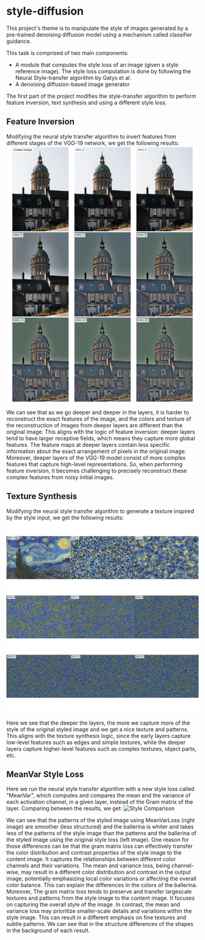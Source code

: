 # style-diffusion
This project's theme is to manipulate the style of images generated by a pre-trained denoising
diffusion model using a mechanism called classifier guidance.

This task is comprised of two main components:
* A module that computes the style loss of an image (given a style reference image). 
  The style loss computation is done by following the Neural Style-transfer algorithm by Gatys et al.
* A denoising diffusion-based image generator

The first part of the project modifies the style-transfer algorithm to perform feature inversion, text synthesis and using a different style loss.

## Feature Inversion
Modifying the neural style transfer algorithm to invert features from different stages of the
VGG-19 network, we get the following results:
![Feature Inversion](images/feature_inversion.jpg)

We can see that as we go deeper and deeper in the layers, it is
harder to reconstruct the exact features of the image, and the colors
and texture of the reconstruction of images from deeper layers are
different than the original image. This aligns with the logic of feature
inversion: deeper layers tend to have larger receptive fields, which
means they capture more global features. The feature maps at
deeper layers contain less specific information about the exact
arrangement of pixels in the original image. Moreover, deeper layers
of the VGG-19 model consist of more complex features that capture
high-level representations. So, when performing feature inversion, it
becomes challenging to precisely reconstruct these complex
features from noisy initial images.

## Texture Synthesis
Modifying the neural style transfer algorithm to generate a texture inspired by the style
input, we get the following results:
![Texture Synthesis](images/style_synthesis.jpg)

Here we see that the deeper the layers, the more we capture more of
the style of the original styled image and we get a nice texture and
patterns. This aligns with the texture synthesis logic, since the early
layers capture low-level features such as edges and simple textures,
while the deeper layers capture higher-level features such as
complex textures, object parts, etc.

## MeanVar Style Loss
Here we run the neural style transfer algorithm with a new style loss called "MeanVar", 
which computes and compares the mean and the variance of each activation channel, in a given layer,
instead of the Gram matrix of the layer.
Comparing between the  results, we get:
![Style Comparison](images/mean_var_comparison.jpg)

We can see that the patterns of the styled image using MeanVarLoss
(right image) are smoother (less structured) and the ballerina is
whiter and takes less of the patterns of the style image than the
patterns and the ballerina of the styled image using the original style
loss (left image).
One reason for those differences can be that the gram matrix loss
can effectively transfer the color distribution and contrast properties
of the style image to the content image. It captures the relationships
between different color channels and their variations. The mean and
variance loss, being channel-wise, may result in a different color
distribution and contrast in the output image, potentially
emphasizing local color variations or affecting the overall color
balance. This can explain the differences in the colors of the ballerina.
Moreover, The gram matrix loss tends to preserve and transfer largescale textures and patterns from the style image to the content
image. It focuses on capturing the overall style of the image. In
contrast, the mean and variance loss may prioritize smaller-scale
details and variations within the style image. This can result in a
different emphasis on fine textures and subtle patterns. We can see
that in the structure differences of the shapes in the background of
each result.
